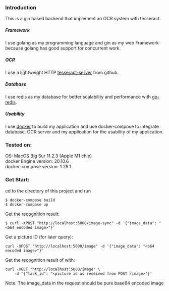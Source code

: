 ### Introduction
This is a gin based backend that implement 
an OCR system with tesseract.
##### Framework
I use golang as my programming language 
and gin as my web Framework because golang has
good support for concurrent work.
##### OCR
I use a lightweight HTTP [tesseract-server](https://github.com/hertzg/tesseract-server)
from github.
##### Database
I use redis as my database for better scalability 
and performance with [go-redis](https://github.com/go-redis/redis).
##### Usability
I use [docker](https://www.docker.com) to build my application 
and use docker-compose to integrate database, 
OCR server and my application for the usability 
of my application.
### Tested on:  
OS: MacOS Big Sur 11.2.3 (Apple M1 chip)  
docker Engine version: 20.10.6  
docker-compose version: 1.29.1  

### Get Start:
cd to the directory of this project and run

```
$ docker-compose build
$ docker-compose up
```
Get the recognition result:
```
$ curl -XPOST "http://localhost:5000/image-sync" -d '{"image_data": "<b64 encoded image>"}'
```
Get a picture ID (for later query):
```
curl -XPOST "http://localhost:5000/image" -d '{"image_data": "<b64 encoded image>"}'
```
Get the recognition result of with:
```
curl -XGET "http://localhost:5000/image" \
    -d '{"task_id": "<picture id as received from POST /image>"}'
```


Note: The image_data in the request should be pure base64 encoded image


